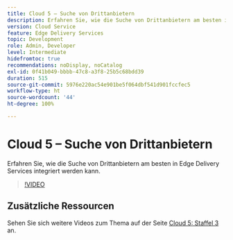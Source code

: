 ```yaml
---
title: Cloud 5 – Suche von Drittanbietern
description: Erfahren Sie, wie die Suche von Drittanbietern am besten in Edge Delivery Services integriert werden kann.
version: Cloud Service
feature: Edge Delivery Services
topic: Development
role: Admin, Developer
level: Intermediate
hidefromtoc: true
recommendations: noDisplay, noCatalog
exl-id: 0f41b049-bbbb-47c8-a3f8-25b5c68bdd39
duration: 515
source-git-commit: 5976e220ac54e901be5f064dbf541d901fccfec5
workflow-type: ht
source-wordcount: '44'
ht-degree: 100%

---
```


# Cloud 5 – Suche von Drittanbietern

Erfahren Sie, wie die Suche von Drittanbietern am besten in Edge Delivery Services integriert werden kann.

>[!VIDEO](https://video.tv.adobe.com/v/3427040?quality=12&learn=on)

## Zusätzliche Ressourcen

Sehen Sie sich weitere Videos zum Thema auf der Seite [Cloud 5: Staffel 3](../cloud5-season-3.md) an.
